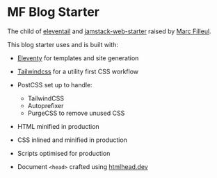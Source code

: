 # MF Blog Starter

The child of [eleventail](https://github.com/philhawksworth/eleventail) and [jamstack-web-starter](https://github.com/scottishstoater/jamstack-web-starter) raised by [Marc Filleul](https://www.artisanweb.dev/).

This blog starter uses and is built with:

- [Eleventy](https://11ty.dev) for templates and site generation
- [Tailwindcss](https://tailwindcss.com) for a utility first CSS workflow

- PostCSS set up to handle:

  - TailwindCSS
  - Autoprefixer
  - PurgeCSS to remove unused CSS

- HTML minified in production
- CSS inlined and minified in production
- Scripts optimised for production
- Document `<head>` crafted using [htmlhead.dev](https://htmlhead.dev)
